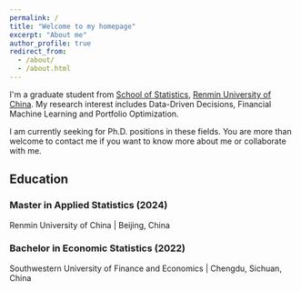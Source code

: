 ```yaml
---
permalink: /
title: "Welcome to my homepage"
excerpt: "About me"
author_profile: true
redirect_from: 
  - /about/
  - /about.html
---
```


I'm a graduate student from [School of Statistics](http://stat.ruc.edu.cn/), [Renmin University of China](https://www.ruc.edu.cn/). My research interest includes Data-Driven Decisions, Financial Machine Learning and Portfolio Optimization.

I am currently seeking for Ph.D. positions in these fields. You are more than welcome to contact me if you want to know more about me or collaborate with me.

## Education
### Master in Applied Statistics (2024)
Renmin University of China | Beijing, China
### Bachelor in Economic Statistics (2022)
Southwestern University of Finance and Economics | Chengdu, Sichuan, China



